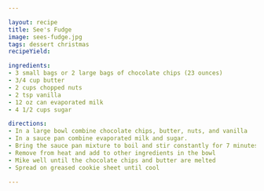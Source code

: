 ```yaml
---

layout: recipe
title: See's Fudge
image: sees-fudge.jpg
tags: dessert christmas
recipeYield:

ingredients:
- 3 small bags or 2 large bags of chocolate chips (23 ounces)
- 3/4 cup butter
- 2 cups chopped nuts
- 2 tsp vanilla
- 12 oz can evaporated milk
- 4 1/2 cups sugar

directions:
- In a large bowl combine chocolate chips, butter, nuts, and vanilla
- In a sauce pan combine evaporated milk and sugar.
- Bring the sauce pan mixture to boil and stir constantly for 7 minutes
- Remove from heat and add to other ingredients in the bowl
- Mike well until the chocolate chips and butter are melted
- Spread on greased cookie sheet until cool

---
```


